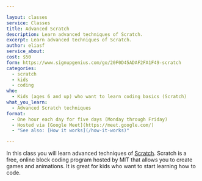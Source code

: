 ```yaml
---

layout: classes
service: Classes
title: Advanced Scratch
description: Learn advanced techniques of Scratch.
excerpt: Learn advanced techniques of Scratch.
author: eliasf
service_about: 
cost: $50
form: https://www.signupgenius.com/go/20F0D45ADAF2FA1F49-scratch
categories:
  - scratch
  - kids
  - coding
who:
  - Kids (ages 6 and up) who want to learn coding basics (Scratch)
what_you_learn:
  - Advanced Scratch techniques
format:
  - One hour each day for five days (Monday through Friday)
  - Hosted via [Google Meet](https://meet.google.com/)
  - "See also: [How it works](/how-it-works)"

---
```


In this class you will learn advanced techniques of [Scratch](https://scratch.mit.edu/). Scratch is a free, online block coding program hosted by MIT that allows you to create games and animations. It is great for kids who want to start learning how to code.